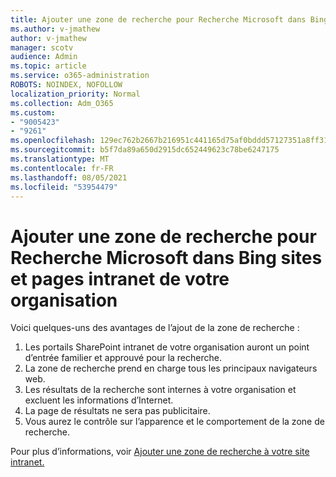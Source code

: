 ```yaml
---
title: Ajouter une zone de recherche pour Recherche Microsoft dans Bing sites et pages intranet de votre organisation
ms.author: v-jmathew
author: v-jmathew
manager: scotv
audience: Admin
ms.topic: article
ms.service: o365-administration
ROBOTS: NOINDEX, NOFOLLOW
localization_priority: Normal
ms.collection: Adm_O365
ms.custom:
- "9005423"
- "9261"
ms.openlocfilehash: 129ec762b2667b216951c441165d75af0bddd57127351a8ff31fc2793e4479d8
ms.sourcegitcommit: b5f7da89a650d2915dc652449623c78be6247175
ms.translationtype: MT
ms.contentlocale: fr-FR
ms.lasthandoff: 08/05/2021
ms.locfileid: "53954479"
---
```

# <a name="add-a-search-box-for-microsoft-search-in-bing-to-your-organizations-intranet-sites-and-pages"></a>Ajouter une zone de recherche pour Recherche Microsoft dans Bing sites et pages intranet de votre organisation

Voici quelques-uns des avantages de l’ajout de la zone de recherche :

1. Les portails SharePoint intranet de votre organisation auront un point d’entrée familier et approuvé pour la recherche.
2. La zone de recherche prend en charge tous les principaux navigateurs web.
3. Les résultats de la recherche sont internes à votre organisation et excluent les informations d’Internet.
4. La page de résultats ne sera pas publicitaire.
5. Vous aurez le contrôle sur l’apparence et le comportement de la zone de recherche.

Pour plus d’informations, voir [Ajouter une zone de recherche à votre site intranet.](https://go.microsoft.com/fwlink/?linkid=2151387)
